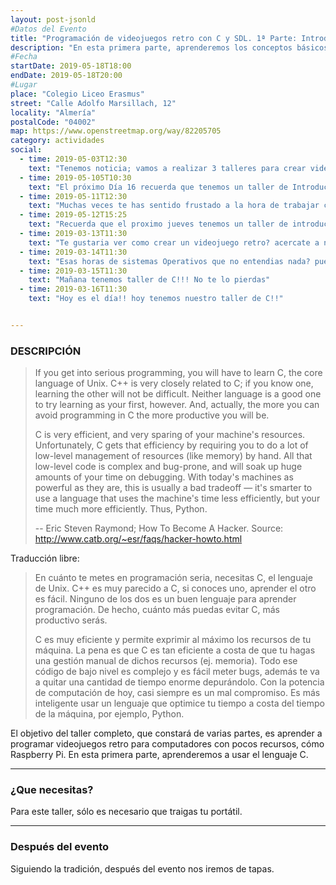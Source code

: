 ```yaml
---
layout: post-jsonld
#Datos del Evento
title: "Programación de videojuegos retro con C y SDL. 1ª Parte: Introducción a C"
description: "En esta primera parte, aprenderemos los conceptos básicos de C"
#Fecha
startDate: 2019-05-18T18:00
endDate: 2019-05-18T20:00
#Lugar
place: "Colegio Liceo Erasmus"
street: "Calle Adolfo Marsillach, 12"
locality: "Almería"
postalCode: "04002"
map: https://www.openstreetmap.org/way/82205705
category: actividades
social:
  - time: 2019-05-03T12:30
    text: "Tenemos noticia; vamos a realizar 3 talleres para crear videojuegos retro!!! El primero aprenderemos C!"
  - time: 2019-05-105T10:30
    text: "El próximo Día 16 recuerda que tenemos un taller de Introducción a C!"
  - time: 2019-05-11T12:30
    text: "Muchas veces te has sentido frustado a la hora de trabajar con C? acercate a este taller de introducción. Vamos a hacer videojuegos!!"
  - time: 2019-05-12T15:25
    text: "Recuerda que el proximo jueves tenemos un taller de introducción a C!!"
  - time: 2019-03-13T11:30
    text: "Te gustaria ver como crear un videojuego retro? acercate a nuestros talleres!! comenzaremos con la introducción a C!!"
  - time: 2019-03-14T11:30
    text: "Esas horas de sistemas Operativos que no entendias nada? pues acercate y veras como usamos C para cosas interesantes!!!"
  - time: 2019-03-15T11:30
    text: "Mañana tenemos taller de C!!! No te lo pierdas"
  - time: 2019-03-16T11:30
    text: "Hoy es el día!! hoy tenemos nuestro taller de C!!"


---
```



### DESCRIPCIÓN

>If you get into serious programming, you will have to learn C, the core language of Unix. C++ is very closely related to C; if you know one, learning the other will not be difficult. Neither language is a good one to try learning as your first, however. And, actually, the more you can avoid programming in C the more productive you will be.
>
>C is very efficient, and very sparing of your machine's resources. Unfortunately, C gets that efficiency by requiring you to do a lot of low-level management of resources (like memory) by hand. All that low-level code is complex and bug-prone, and will soak up huge amounts of your time on debugging. With today's machines as powerful as they are, this is usually a bad tradeoff — it's smarter to use a language that uses the machine's time less efficiently, but your time much more efficiently. Thus, Python.
>
>-- Eric Steven Raymond; How To Become A Hacker. Source: http://www.catb.org/~esr/faqs/hacker-howto.html

Traducción libre:

>En cuánto te metes en programación seria, necesitas C, el lenguaje de Unix. C++ es muy parecido a C, si conoces uno, aprender el otro es fácil. Ninguno de los dos es un buen lenguaje para aprender programación. De hecho, cuánto más puedas evitar C, más productivo serás.
>
>C es muy eficiente y permite exprimir al máximo los recursos de tu máquina. La pena es que C es tan eficiente a costa de que tu hagas una gestión manual de dichos recursos (ej. memoria). Todo ese código de bajo nivel es complejo y es fácil meter bugs, además te va a quitar una cantidad de tiempo enorme depurándolo. Con la potencia de computación de hoy, casi siempre es un mal compromiso. Es más inteligente usar un lenguaje que optimice tu tiempo a costa del tiempo de la máquina, por ejemplo, Python.

El objetivo del taller completo, que constará de varias partes, es aprender a programar videojuegos retro para computadores con pocos recursos, cómo Raspberry Pi. En esta primera parte, aprenderemos a usar el lenguaje C.

---

### ¿Que necesitas?

Para este taller, sólo es necesario que traigas tu portátil.

---

### Después del evento

Siguiendo la tradición, después del evento nos iremos de tapas.
